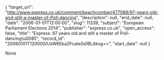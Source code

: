 {
  "target_url": "http://www.express.co.uk/comment/beachcomber/477088/97-years-old-and-still-a-master-of-Poll-dancing", 
  "description": null, 
  "end_date": null, 
  "date": "2006-01-01T12:00:00", 
  "slug": 11339, 
  "subject": "European Parliament Elections 2014", 
  "publisher": "express.co.uk", 
  "open_access": false, 
  "title": "Express: 97 years old and still a master of Poll-dancing\u0085", 
  "record_id": "20060101T120000/UsW6Eka2Fcate0a1BLAksg==", 
  "start_date": null
}

None